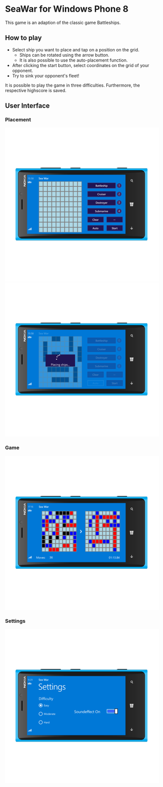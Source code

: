 # SeaWar for Windows Phone 8

This game is an adaption of the classic game Battleships. 

## How to play 

- Select ship you want to place and tap on a position on the grid. 
    - Ships can be rotated using the arrow button. 
    - It is also possible to use the auto-placement function. 
- After clicking the start button, select coordinates on the grid of your opponent.
- Try to sink your opponent's fleet!

It is possible to play the game in three difficulties. Furthermore, the respective highscore is saved. 

## User Interface

### Placement
![Placement](images/Placingpage_lumia920blue_landscape.png)
![Auto Placement](images/Autoplace_lumia920blue_landscape.png)

### Game
![Game](images/Gamepage_lumia920blue_portrait.png)

### Settings
![Settings](images/Settingspage_lumia920blue_landscape.png)
